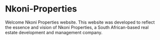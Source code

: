 # Nkoni-Properties
Welcome Nkoni Properties website. This website was developed to reflect the essence and vision of Nkoni Properties, a South African-based real estate development and management company.
